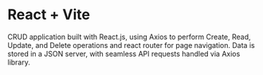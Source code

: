 # React + Vite

CRUD application built with React.js, using Axios to perform Create, Read, Update, and Delete operations and react router for page navigation. Data is stored in a JSON server, with seamless API requests handled via Axios library.
